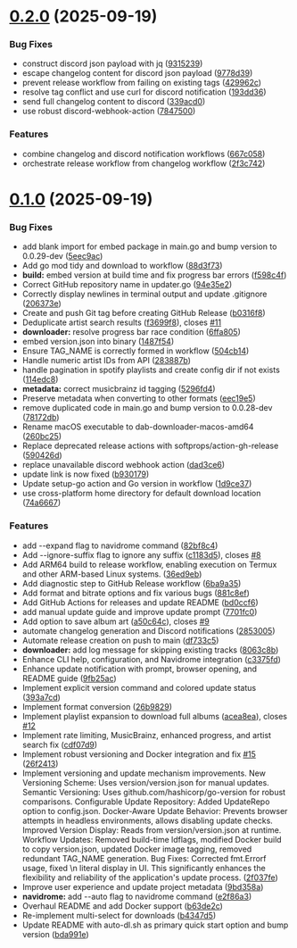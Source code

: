 # [0.2.0](https://github.com/PrathxmOp/dab-downloader/compare/v0.1.0...v0.2.0) (2025-09-19)


### Bug Fixes

* construct discord json payload with jq ([9315239](https://github.com/PrathxmOp/dab-downloader/commit/93152395efdfd395c8d2101b5fcdba6a046ad89f))
* escape changelog content for discord json payload ([9778d39](https://github.com/PrathxmOp/dab-downloader/commit/9778d399dab80c023ff3f4c1c70530e4a178cc61))
* prevent release workflow from failing on existing tags ([429962c](https://github.com/PrathxmOp/dab-downloader/commit/429962c90f237926f702925bd41ae443c76bdd72))
* resolve tag conflict and use curl for discord notification ([193dd36](https://github.com/PrathxmOp/dab-downloader/commit/193dd3607d1af0ad9fd4363dfb34056ede8bc8e3))
* send full changelog content to discord ([339acd0](https://github.com/PrathxmOp/dab-downloader/commit/339acd07df9c7a44040dca78910e6cec07938b21))
* use robust discord-webhook-action ([7847500](https://github.com/PrathxmOp/dab-downloader/commit/78475005ddad99cf587c0f08848dac8a0d2c2580))


### Features

* combine changelog and discord notification workflows ([667c058](https://github.com/PrathxmOp/dab-downloader/commit/667c058347d7a8b6372b730ab15a4e71a3a6eb21))
* orchestrate release workflow from changelog workflow ([2f3c742](https://github.com/PrathxmOp/dab-downloader/commit/2f3c742ee66c0c165cc8e39b8af2909d83fcb9c6))



# [0.1.0](https://github.com/PrathxmOp/dab-downloader/compare/b4347d51ec6dca6c0b15b8f610257630fd6f504d...v0.1.0) (2025-09-19)


### Bug Fixes

* add blank import for embed package in main.go and bump version to 0.0.29-dev ([5eec9ac](https://github.com/PrathxmOp/dab-downloader/commit/5eec9acbed04b5d75c10b1dcdb5bdc9077bf86b9))
* Add go mod tidy and download to workflow ([88d3f73](https://github.com/PrathxmOp/dab-downloader/commit/88d3f7315edf9a8acd00745a569293ce2bef1253))
* **build:** embed version at build time and fix progress bar errors ([f598c4f](https://github.com/PrathxmOp/dab-downloader/commit/f598c4f3ee12060dab6966a66ab9b702087a1542))
* Correct GitHub repository name in updater.go ([94e35e2](https://github.com/PrathxmOp/dab-downloader/commit/94e35e29508fcef249f3367a62a769c39e0f2714))
* Correctly display newlines in terminal output and update .gitignore ([206373e](https://github.com/PrathxmOp/dab-downloader/commit/206373e407e666b718b253337c49d628df7005a8))
* Create and push Git tag before creating GitHub Release ([b0316f8](https://github.com/PrathxmOp/dab-downloader/commit/b0316f85f71a0366fb4c6f13a5c6beb03b3a63d3))
* Deduplicate artist search results ([f3699f8](https://github.com/PrathxmOp/dab-downloader/commit/f3699f81dac0a08b6a7e4c28b78dbd8c0c7f23c9)), closes [#11](https://github.com/PrathxmOp/dab-downloader/issues/11)
* **downloader:** resolve progress bar race condition ([6ffa805](https://github.com/PrathxmOp/dab-downloader/commit/6ffa805c4d98d05923e0cc3d0146cbd48822b1ac))
* embed version.json into binary ([1487f54](https://github.com/PrathxmOp/dab-downloader/commit/1487f54620a8e9ae8a5a4ecbafd9592b66ba967c))
* Ensure TAG_NAME is correctly formed in workflow ([504cb14](https://github.com/PrathxmOp/dab-downloader/commit/504cb14cbbd7bae2985711584efd3d97e1f7f387))
* Handle numeric artist IDs from API ([283887b](https://github.com/PrathxmOp/dab-downloader/commit/283887b926c3bba7c290d098589d8b70fe06f036))
* handle pagination in spotify playlists and create config dir if not exists ([114edc8](https://github.com/PrathxmOp/dab-downloader/commit/114edc83531cecc6e98af314b66cbcdd551b16a1))
* **metadata:** correct musicbrainz id tagging ([5296fd4](https://github.com/PrathxmOp/dab-downloader/commit/5296fd4a5da0dda73b56e15fd8bb9790fe53504c))
* Preserve metadata when converting to other formats ([eec19e5](https://github.com/PrathxmOp/dab-downloader/commit/eec19e5e9ee6125450e331b2ad79c2fd1995e256))
* remove duplicated code in main.go and bump version to 0.0.28-dev ([78172db](https://github.com/PrathxmOp/dab-downloader/commit/78172dbaca4e72293f0cee1536d68e96bb4d2e6c))
* Rename macOS executable to dab-downloader-macos-amd64 ([260bc25](https://github.com/PrathxmOp/dab-downloader/commit/260bc2593d29fbeff32fa339977672ac7a8ff435))
* Replace deprecated release actions with softprops/action-gh-release ([590426d](https://github.com/PrathxmOp/dab-downloader/commit/590426d1d2c66b9948041a8c4a0a3d33c0932c4c))
* replace unavailable discord webhook action ([dad3ce6](https://github.com/PrathxmOp/dab-downloader/commit/dad3ce660f1af996e49677b095b28af35ec47b53))
* update link is now fixed ([b930179](https://github.com/PrathxmOp/dab-downloader/commit/b930179d837553592d18bbe06fff2e05e2332baa))
* Update setup-go action and Go version in workflow ([1d9ce37](https://github.com/PrathxmOp/dab-downloader/commit/1d9ce37604fdfde4a89b5bc8baa7b1ff6ffc8363))
* use cross-platform home directory for default download location ([74a6667](https://github.com/PrathxmOp/dab-downloader/commit/74a6667dfb3b87d0133d427123129e9ae1719dff))


### Features

* add --expand flag to navidrome command ([82bf8c4](https://github.com/PrathxmOp/dab-downloader/commit/82bf8c4bce364745b6d314260b130e92abb8f3ec))
* Add --ignore-suffix flag to ignore any suffix ([c1183d5](https://github.com/PrathxmOp/dab-downloader/commit/c1183d54857ed0935e31494ae2c5d56aa366f19f)), closes [#8](https://github.com/PrathxmOp/dab-downloader/issues/8)
* Add ARM64 build to release workflow, enabling execution on Termux and other ARM-based Linux systems. ([36ed9eb](https://github.com/PrathxmOp/dab-downloader/commit/36ed9ebbdbe384ecb22bbdedc4c56600c7460bc9))
* Add diagnostic step to GitHub Release workflow ([6ba9a35](https://github.com/PrathxmOp/dab-downloader/commit/6ba9a358ee04ce0a6b744ff39a261f7d8dbeb752))
* Add format and bitrate options and fix various bugs ([881c8ef](https://github.com/PrathxmOp/dab-downloader/commit/881c8efb115219a0b50d76cbff32f29940334c38))
* Add GitHub Actions for releases and update README ([bd0ccf6](https://github.com/PrathxmOp/dab-downloader/commit/bd0ccf62e3512919c8134bea164afa5f8672a13f))
* add manual update guide and improve update prompt ([7701fc0](https://github.com/PrathxmOp/dab-downloader/commit/7701fc01c9b1fde2862b742d1a019b75f3f93985))
* Add option to save album art ([a50c64c](https://github.com/PrathxmOp/dab-downloader/commit/a50c64c777598e0805944177923e3de7d0bbb8da)), closes [#9](https://github.com/PrathxmOp/dab-downloader/issues/9)
* automate changelog generation and Discord notifications ([2853005](https://github.com/PrathxmOp/dab-downloader/commit/2853005c66bdcb12dfa91ec8c95924157a3866b0))
* Automate release creation on push to main ([df733c5](https://github.com/PrathxmOp/dab-downloader/commit/df733c56ed76245a58ceca4268440a085527d0fb))
* **downloader:** add log message for skipping existing tracks ([8063c8b](https://github.com/PrathxmOp/dab-downloader/commit/8063c8b90568fdca128efdd641ca47ac95414d99))
* Enhance CLI help, configuration, and Navidrome integration ([c3375fd](https://github.com/PrathxmOp/dab-downloader/commit/c3375fd70ab021d9476c73a98ff29006912c7fcb))
* Enhance update notification with prompt, browser opening, and README guide ([9fb25ac](https://github.com/PrathxmOp/dab-downloader/commit/9fb25acb7ea1dc10b9ff0f00b1ef26703490a051))
* Implement explicit version command and colored update status ([393a7cd](https://github.com/PrathxmOp/dab-downloader/commit/393a7cd87d2d22cb85351117ab4f1a619c29fbbc))
* Implement format conversion ([26b9829](https://github.com/PrathxmOp/dab-downloader/commit/26b9829f71d3a08749bf7a74a690f6a33b9c6972))
* Implement playlist expansion to download full albums ([acea8ea](https://github.com/PrathxmOp/dab-downloader/commit/acea8ea40ef41c70d51efa5d206d80c0604f2670)), closes [#12](https://github.com/PrathxmOp/dab-downloader/issues/12)
* Implement rate limiting, MusicBrainz, enhanced progress, and artist search fix ([cdf07d9](https://github.com/PrathxmOp/dab-downloader/commit/cdf07d97e2470b482b018188f1829cab99d11ebe))
* Implement robust versioning and Docker integration and fix [#15](https://github.com/PrathxmOp/dab-downloader/issues/15) ([26f2413](https://github.com/PrathxmOp/dab-downloader/commit/26f2413a597f6603b6c09380626d4ab503dccebb))
* Implement versioning and update mechanism improvements. New Versioning Scheme: Uses version/version.json for manual updates. Semantic Versioning: Uses github.com/hashicorp/go-version for robust comparisons. Configurable Update Repository: Added UpdateRepo option to config.json. Docker-Aware Update Behavior: Prevents browser attempts in headless environments, allows disabling update checks. Improved Version Display: Reads from version/version.json at runtime. Workflow Updates: Removed build-time ldflags, modified Docker build to copy version.json, updated Docker image tagging, removed redundant TAG_NAME generation. Bug Fixes: Corrected fmt.Errorf usage, fixed \n literal display in UI. This significantly enhances the flexibility and reliability of the application's update process. ([2f037fe](https://github.com/PrathxmOp/dab-downloader/commit/2f037feae5102ddcd3b6165f797e9318abc26717))
* Improve user experience and update project metadata ([9bd358a](https://github.com/PrathxmOp/dab-downloader/commit/9bd358a6240b5dcc91f476a660450761ed329101))
* **navidrome:** add --auto flag to navidrome command ([e2f86a3](https://github.com/PrathxmOp/dab-downloader/commit/e2f86a30843f03d72176bd970f026cad5bed79a8))
* Overhaul README and add Docker support ([b63de2c](https://github.com/PrathxmOp/dab-downloader/commit/b63de2ceee8fbfee2444fa7fd57ca89fc0f1dce9))
* Re-implement multi-select for downloads ([b4347d5](https://github.com/PrathxmOp/dab-downloader/commit/b4347d51ec6dca6c0b15b8f610257630fd6f504d))
* Update README with auto-dl.sh as primary quick start option and bump version ([bda991e](https://github.com/PrathxmOp/dab-downloader/commit/bda991ef2d0ae35a2f59af87a1c6a77eea91e87d))



